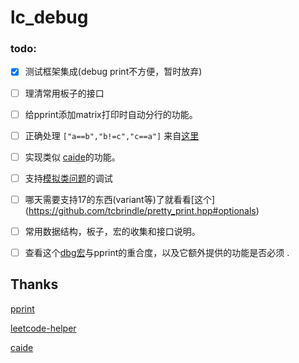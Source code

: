 # lc_debug

### todo: 

- [x] 测试框架集成(debug print不方便，暂时放弃)

- [ ] 理清常用板子的接口

- [ ] 给pprint添加matrix打印时自动分行的功能。

- [ ] 正确处理 `["a==b","b!=c","c==a"]` 来自[这里](https://leetcode-cn.com/problems/satisfiability-of-equality-equations/submissions/)

- [ ] 实现类似 [caide](https://github.com/slycelote/caide)的功能。

- [ ] 支持[模拟类问题](https://leetcode.com/problems/dinner-plate-stacks/)的调试

- [ ] 哪天需要支持17的东西(variant等)了就看看[这个] (https://github.com/tcbrindle/pretty_print.hpp#optionals)

- [ ] 常用数据结构，板子，宏的收集和接口说明。

- [ ] 查看这个[dbg宏](https://github.com/sharkdp/dbg-macro )与pprint的重合度，以及它额外提供的功能是否必须 .

## Thanks
[pprint](https://louisdx.github.io/cxx-prettyprint/)

[leetcode-helper](https://github.com/luckystone60/leetcode-helper)

[caide](https://github.com/slycelote/caide/issues/50)
